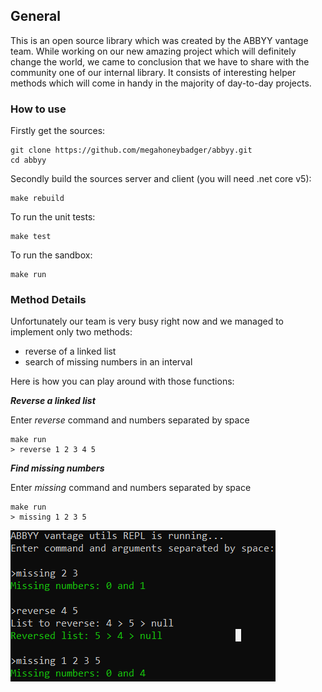 ## General
This is an open source library which was created by the ABBYY vantage team. While working on our new amazing project which will definitely change the world, we came to conclusion that we have to share with the community one of our internal library. It consists of interesting helper methods which will come in handy in the majority of day-to-day projects. 

### How to use
Firstly get the sources:

    git clone https://github.com/megahoneybadger/abbyy.git
    cd abbyy

Secondly build the sources server and client (you will need .net core v5):

    make rebuild
    
To run the unit tests:

    make test

To run the sandbox:

    make run
        

### Method Details
Unfortunately our team is very busy right now and we managed to implement only two methods:

 - reverse of a linked list
 - search of missing numbers in an interval

Here is how you can play around with those functions:

***Reverse a linked list***

Enter *reverse* command and numbers separated by space

    make run
    > reverse 1 2 3 4 5

***Find missing numbers***

Enter *missing* command and numbers separated by space

    make run
    > missing 1 2 3 5

![alt text](https://github.com/megahoneybadger/abbyy/blob/media/abby1.png)